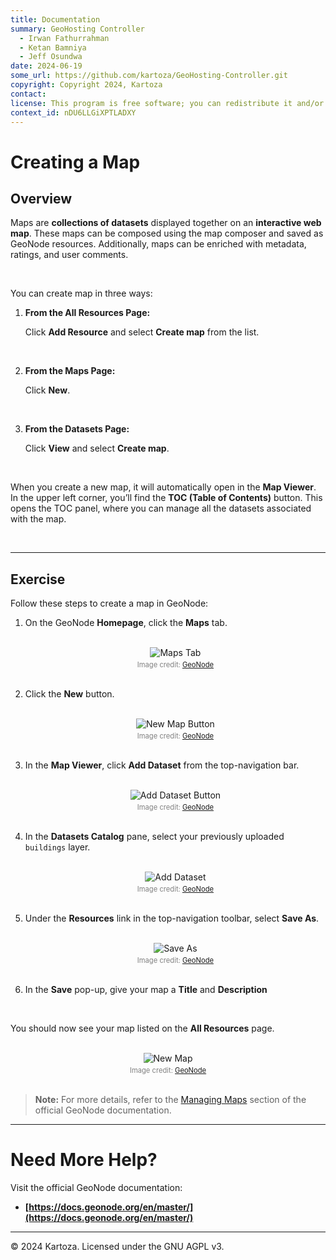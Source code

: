 ```yaml
---
title: Documentation
summary: GeoHosting Controller
  - Irwan Fathurrahman
  - Ketan Bamniya
  - Jeff Osundwa
date: 2024-06-19
some_url: https://github.com/kartoza/GeoHosting-Controller.git
copyright: Copyright 2024, Kartoza
contact:
license: This program is free software; you can redistribute it and/or modify it under the terms of the GNU Affero General Public License as published by the Free Software Foundation; either version 3 of the License, or (at your option) any later version.
context_id: nDU6LLGiXPTLADXY
---
```


# Creating a Map

## Overview

Maps are **collections of datasets** displayed together on an **interactive web map**. These maps can be composed using the map composer and saved as GeoNode resources. Additionally, maps can be enriched with metadata, ratings, and user comments.

<br>

You can create map in three ways:

1. **From the All Resources Page:**

     Click **Add Resource** and select **Create map** from the list.

     <br>

2. **From the Maps Page:**

     Click **New**.

     <br>

3. **From the Datasets Page:**

     Click **View** and select **Create map**.

     <br>

When you create a new map, it will automatically open in the **Map Viewer**. In the upper left corner, you’ll find the **TOC (Table of Contents)** button. This opens the TOC panel, where you can manage all the datasets associated with the map. 

<br>

---

## Exercise

Follow these steps to create a map in GeoNode:

1. On the GeoNode **Homepage**, click the **Maps** tab.

     <br>

     <div style="text-align: center;">
      <img src="../img/geonode-img-22.png" alt="Maps Tab" width=auto>
      <div style="font-size: 0.8em; color: gray; margin-top: 4px;">
      Image credit: <a href="https://geonode.org/" target="_blank">GeoNode</a>
      </div>
     </div>

     <br>

2. Click the **New** button.

     <br>

     <div style="text-align: center;">
      <img src="../img/geonode-img-23.png" alt="New Map Button" width=auto>
      <div style="font-size: 0.8em; color: gray; margin-top: 4px;">
      Image credit: <a href="https://geonode.org/" target="_blank">GeoNode</a>
      </div>
     </div>

     <br>     

3. In the **Map Viewer**, click **Add Dataset** from the top-navigation bar. 

     <br>

     <div style="text-align: center;">
      <img src="../img/geonode-img-24.png" alt="Add Dataset Button" width=auto>
      <div style="font-size: 0.8em; color: gray; margin-top: 4px;">
      Image credit: <a href="https://geonode.org/" target="_blank">GeoNode</a>
      </div>
     </div>

     <br>

4. In the **Datasets Catalog** pane, select your previously uploaded `buildings` layer.

     <br>

     <div style="text-align: center;">
      <img src="../img/geonode-img-25.png" alt="Add Dataset" width=auto>
      <div style="font-size: 0.8em; color: gray; margin-top: 4px;">
      Image credit: <a href="https://geonode.org/" target="_blank">GeoNode</a>
      </div>
     </div>

     <br>

5. Under the **Resources** link in the top-navigation toolbar, select **Save As**.

     <br>

     <div style="text-align: center;">
      <img src="../img/geonode-img-26.png" alt="Save As" width=auto>
      <div style="font-size: 0.8em; color: gray; margin-top: 4px;">
      Image credit: <a href="https://geonode.org/" target="_blank">GeoNode</a>
      </div>
     </div>

     <br>

6. In the **Save** pop-up, give your map a **Title** and **Description**

     <br>

You should now see your map listed on the **All Resources** page. 

<br>

<div style="text-align: center;">
 <img src="../img/geonode-img-27.png" alt="New Map" width=auto>
 <div style="font-size: 0.8em; color: gray; margin-top: 4px;">
 Image credit: <a href="https://geonode.org/" target="_blank">GeoNode</a>
 </div>
</div>

<br>

> **Note:** For more details, refer to the [Managing Maps](https://docs.geonode.org/en/master/usage/managing_maps/index.html#managing-maps) section of the official GeoNode documentation.

---

# Need More Help?

Visit the official GeoNode documentation:

- **[https://docs.geonode.org/en/master/](https://docs.geonode.org/en/master/)**

---

© 2024 Kartoza. Licensed under the GNU AGPL v3.